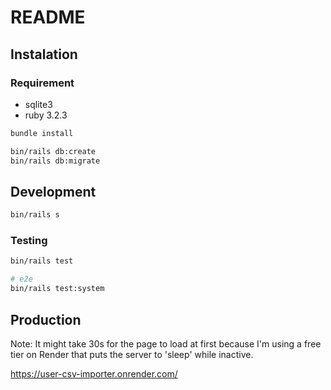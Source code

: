 # README

## Instalation

### Requirement

- sqlite3
- ruby 3.2.3

```sh
bundle install

bin/rails db:create
bin/rails db:migrate
```

## Development

```sh
bin/rails s
```

### Testing

```sh
bin/rails test

# e2e
bin/rails test:system
```

## Production

Note: It might take 30s for the page to load at first because I'm using
a free tier on Render that puts the server to 'sleep' while inactive.

https://user-csv-importer.onrender.com/

